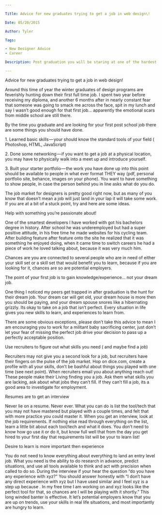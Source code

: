 ```yaml
---

Title: Advice for new graduates trying to get a job in web design\!

Date: 05/20/2015

Author: Tyler

Tags: 

- New Designer Advice
- Career

Description: Post graduation you will be staring at one of the hardest challenges of your life, here are a couple quick tips to land that first job\.

---
```


Advice for new graduates trying to get a job in web design\!

Around this time of year the winter graduates of design programs are feverishly hunting down their first full time job\. I spent two year before receiving my diploma, and another 6 months after in nearly constant fear that someone was going to smack me across the face, spit in my lunch and say I wasn’t good enough for that first job… apparently the emotional scars from middle school are still there\.

By the time you graduate and are looking for your first post school job there are some things you should have done\.

1\. Learned basic skills — your should know the standard tools of your field \( Photoshop, HTML, JavaScript\)

2\. Done some networking — if you want to get a job at a physical location, you may have to physically walk into a meet up and introduce yourself\.

3\. Built your starter portfolio — the work you have done up into this point should be available to people in what ever format THEY way \(pdf, personal portfolio site, behance, images on your phone\)\. You want to have something to show people, in case the person behind you in line asks what do you do\.

The job market for designers is pretty good right now, but as many of you know that doesn’t mean a job will just land in your lap it will take some work\. If you are at a bit of a stuck point, try and here are some ideas\.

Help with something you’re passionate about\!

One of the smartest developers I have worked with got his bachelors degree in history\. After school he was underemployed but had a super positive attitude, in his free time he made websites for his cycling team\. After building feature after feature onto the site he realized that it was something he enjoyed doing, when it came time to switch careers he had a piece of work he loved talking about, because it was very much him\.

Chances are you are connected to several people who are in need of either your skill set or a skill set that would benefit you to learn, because if you are looking for it, chances are so are potential employers\.

The point of your first job is to gain knowledge/experience… not your dream job\.

One thing I noticed my peers get trapped in after graduation is the hunt for their dream job\. Your dream car will get old, your dream house is more then you should be paying, and your dream spouse snores like a hibernating grizzly\. Its okay to take on a job that isn’t perfect\. Every situation in life gives you new skills to learn, and experiences to learn from\.

There are some obvious exceptions, please don’t take this advice to mean I am encouraging you to work for a militant baby sacrificing center, just don’t let your fear of missing the perfect job drive your decision to pass up a perfectly acceptable position\.

Use recruiters to figure out what skills you need \( and maybe find a job\)

Recruiters may not give you a second look for a job, but recruiters have their fingers on the pulse of the job market\. Hop on dice\.com, create a profile with all your skills, don’t be bashful about things you played with one time \(see next point\)\. When recruiters email you about anything reach out\! These people make their Living finding you a job\. Ask them what skills you are lacking, ask about what jobs they can’t fill\. If they can’t fill a job, its a good area to investigate for employment\.

Resumes are to get an interview

Never lie on a resume\. Never ever\. What you can do is list the tool/tech that you may not have mastered but played with a couple times, and felt that with more practice you could master it\. When you get an interview, look at the job requirements\. If nothing else read through everything on the list, learn a little bit about each tool/tech and what it does\. You don’t need to know how go use it or do it, but know full well that from the day you get hired to your first day that requirements list will be your to learn list\!

Desire to learn is more important then experience

You do not need to know everything about everything to land an entry level job\. What you need is the ability to do research in advance, predict situations, and use all tools available to think and act with precision when called to do so\. During the interview if your hear the question “do you have any experience with xyz?” You should answer honestly with “I don’t have any direct experience with xyz but I have used similar <class of tech> and I feel xyz is a step up because <your honest review of the product>\. In my free time I am working on <refer to project from point one> and xyz looks like the perfect tool for that, so chances are I will be playing with it shortly\.” This long winded banter is effective\. It let’s potential employers know that you are up on trends, use your skills in real life situations, and most importantly are hungry to learn\.


